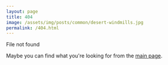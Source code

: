 ```yaml
---
layout: page
title: 404
image: /assets/img/posts/common/desert-windmills.jpg
permalink: /404.html
---
```

File not found

Maybe you can find what you're looking for from the [main page](/).
